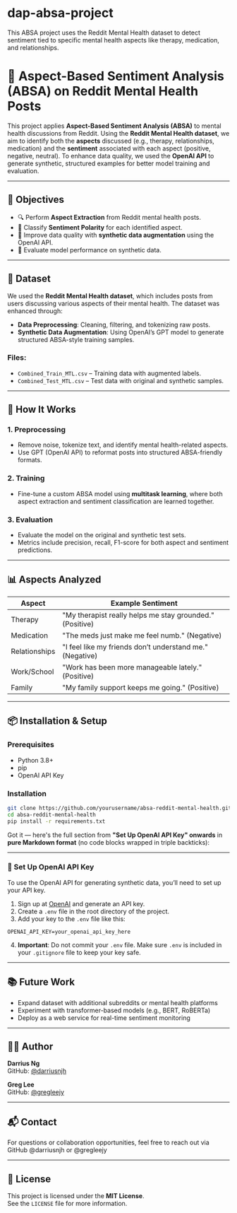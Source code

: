 # dap-absa-project
This ABSA project uses the Reddit Mental Health dataset to detect sentiment tied to specific mental health aspects like therapy, medication, and relationships.

# 🧠 Aspect-Based Sentiment Analysis (ABSA) on Reddit Mental Health Posts

This project applies **Aspect-Based Sentiment Analysis (ABSA)** to mental health discussions from Reddit. Using the **Reddit Mental Health dataset**, we aim to identify both the **aspects** discussed (e.g., therapy, relationships, medication) and the **sentiment** associated with each aspect (positive, negative, neutral). To enhance data quality, we used the **OpenAI API** to generate synthetic, structured examples for better model training and evaluation.

---

## 📌 Objectives

- 🔍 Perform **Aspect Extraction** from Reddit mental health posts.
- 🎯 Classify **Sentiment Polarity** for each identified aspect.
- 🤖 Improve data quality with **synthetic data augmentation** using the OpenAI API.
- 🧪 Evaluate model performance on synthetic data.

---

## 🧾 Dataset

We used the **Reddit Mental Health dataset**, which includes posts from users discussing various aspects of their mental health. The dataset was enhanced through:

- **Data Preprocessing**: Cleaning, filtering, and tokenizing raw posts.
- **Synthetic Data Augmentation**: Using OpenAI’s GPT model to generate structured ABSA-style training samples.

### Files:
- `Combined_Train_MTL.csv` – Training data with augmented labels.
- `Combined_Test_MTL.csv` – Test data with original and synthetic samples.

---

## 🚀 How It Works

### 1. Preprocessing

- Remove noise, tokenize text, and identify mental health-related aspects.
- Use GPT (OpenAI API) to reformat posts into structured ABSA-friendly formats.

### 2. Training

- Fine-tune a custom ABSA model using **multitask learning**, where both aspect extraction and sentiment classification are learned together.

### 3. Evaluation

- Evaluate the model on the original and synthetic test sets.
- Metrics include precision, recall, F1-score for both aspect and sentiment predictions.

---

## 📊 Aspects Analyzed

| Aspect        | Example Sentiment |
|---------------|------------------|
| Therapy       | "My therapist really helps me stay grounded." (Positive) |
| Medication    | "The meds just make me feel numb." (Negative) |
| Relationships | "I feel like my friends don’t understand me." (Negative) |
| Work/School   | "Work has been more manageable lately." (Positive) |
| Family        | "My family support keeps me going." (Positive) |

---

## 📦 Installation & Setup

### Prerequisites
- Python 3.8+
- pip
- OpenAI API Key

### Installation

```bash
git clone https://github.com/yourusername/absa-reddit-mental-health.git
cd absa-reddit-mental-health
pip install -r requirements.txt

```
Got it — here's the full section from **"Set Up OpenAI API Key" onwards** in **pure Markdown format** (no code blocks wrapped in triple backticks):

---

### 🔑 Set Up OpenAI API Key

To use the OpenAI API for generating synthetic data, you’ll need to set up your API key.

1. Sign up at [OpenAI](https://platform.openai.com) and generate an API key.  
2. Create a `.env` file in the root directory of the project.  
3. Add your key to the `.env` file like this:

```
OPENAI_API_KEY=your_openai_api_key_here
```

4. **Important**: Do not commit your `.env` file. Make sure `.env` is included in your `.gitignore` file to keep your key safe.

---

## 📚 Future Work

- Expand dataset with additional subreddits or mental health platforms  
- Experiment with transformer-based models (e.g., BERT, RoBERTa)  
- Deploy as a web service for real-time sentiment monitoring  

---

## 👨‍💻 Author

**Darrius Ng**  
GitHub: [@darriusnjh](https://github.com/darriusnjh)

**Greg Lee**  
GitHub: [@gregleejy](https://github.com/gregleejy)

---

## 📬 Contact

For questions or collaboration opportunities, feel free to reach out via GitHub @darriusnjh or @gregleejy

---

## 📄 License

This project is licensed under the **MIT License**.  
See the `LICENSE` file for more information.
